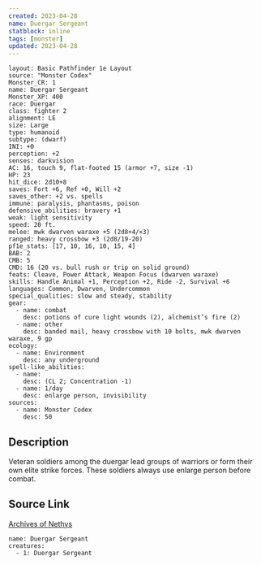 ```yaml
---
created: 2023-04-28
name: Duergar Sergeant
statblock: inline
tags: [monster]
updated: 2023-04-28
---
```

```statblock
layout: Basic Pathfinder 1e Layout
source: "Monster Codex"
Monster_CR: 1
name: Duergar Sergeant
Monster_XP: 400
race: Duergar
class: fighter 2
alignment: LE
size: Large
type: humanoid
subtype: (dwarf)
INI: +0
perception: +2
senses: darkvision
AC: 16, touch 9, flat-footed 15 (armor +7, size -1)
HP: 23
hit_dice: 2d10+8
saves: Fort +6, Ref +0, Will +2
saves_other: +2 vs. spells
immune: paralysis, phantasms, poison
defensive_abilities: bravery +1
weak: light sensitivity
speed: 20 ft.
melee: mwk dwarven waraxe +5 (2d8+4/×3)
ranged: heavy crossbow +3 (2d8/19-20)
pf1e_stats: [17, 10, 16, 10, 15, 4]
BAB: 2
CMB: 5
CMD: 16 (20 vs. bull rush or trip on solid ground)
feats: Cleave, Power Attack, Weapon Focus (dwarven waraxe)
skills: Handle Animal +1, Perception +2, Ride -2, Survival +6
languages: Common, Dwarven, Undercommon
special_qualities: slow and steady, stability
gear:
  - name: combat
    desc: potions of cure light wounds (2), alchemist’s fire (2)
  - name: other
    desc: banded mail, heavy crossbow with 10 bolts, mwk dwarven waraxe, 9 gp
ecology:
  - name: Environment
    desc: any underground
spell-like_abilities:
  - name:
    desc: (CL 2; Concentration -1)
  - name: 1/day
    desc: enlarge person, invisibility
sources:
  - name: Monster Codex
    desc: 50
```
## Description
Veteran soldiers among the duergar lead groups of warriors or form their own elite strike forces. These soldiers always use enlarge person before combat.
## Source Link
[Archives of Nethys](https://aonprd.com/MonsterDisplay.aspx?ItemName=Duergar%20Sergeant)
```encounter-table
name: Duergar Sergeant
creatures:
  - 1: Duergar Sergeant
```
